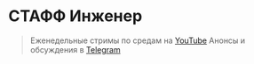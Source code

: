 # СТАФФ Инженер

> Еженедельные стримы по средам на [YouTube](https://www.youtube.com/@StaffPodcast)
> Анонсы и обсуждения в [Telegram](https://t.me/staff_engineers)


